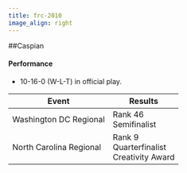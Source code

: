 ```yaml
---
title: frc-2010
image_align: right
---
```


##Caspian

#### Performance
* 10-16-0 (W-L-T) in official play.

<html>
<table class="table table-striped table-hover">
  <thead> 
    <tr>
        <th>Event</th>
        <th>Results</th>
      </tr>
    </thead>
  <tbody>
     <tr>
        <td> Washington DC Regional</td>
        <td> Rank 46 <br/> Semifinalist</td>
      </tr>
     <tr>
        <td> North Carolina Regional</td>
        <td> Rank 9 <br/> Quarterfinalist <br/> Creativity Award</td>
      </tr>
</table>
</html>
